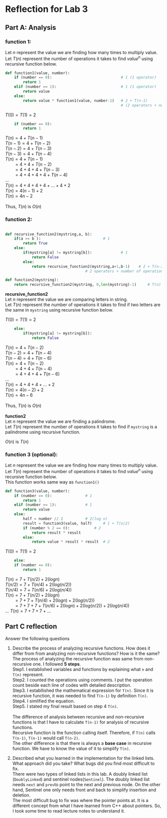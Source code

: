 # Reflection for Lab 3

## Part A: Analysis

### function 1:
Let $n$ represent the value we are finding how many times to multiply value.<br>
Let $T(n)$ represent the number of operations it takes to find $value^n$ using recursive function below.

```python
def function1(value, number):
	if (number == 0):								# 1 (1 operator)
		return 1
	elif (number == 1):								# 1 (1 operator)
		return value
	else:
		return value * function1(value, number-1)	# 2 + T(n-1)
													# (2 operators + number of operations done by function1(n-1))
```

$`T(0)=T(1)=2`$<br>
```python
	if (number == 0):
		return 1
```
$`T(n)=4+T(n-1)`$<br>
$`T(n-1)=4+T(n-2)`$<br>
$`T(n-2)=4+T(n-3)`$<br>
$`T(n-3)=4+T(n-4)`$<br>
$`T(n)=4+T(n-1)`$<br>
&emsp;&emsp;$`=4+4+T(n-2)`$<br>
&emsp;&emsp;$`=4+4+4+T(n-3)`$<br>
&emsp;&emsp;$`=4+4+4+4+T(n-4)`$<br>
$`...`$<br>
$`T(n)=4+4+4+4+...+4+2`$<br>
$`T(n)=4(n-1)+2`$<br>
$`T(n)=4n-2`$<br><br>
Thus, $T(n)$ is $O(n)$
### function 2:

```python

def recursive_function2(mystring,a, b):
	if(a >= b ):							# 1
		return True
	else:
		if(mystring[a] != mystring[b]):				# 1
			return False
		else:
			return recursive_function2(mystring,a+1,b-1)	# 2 + T(n-2)
									# 2 operators + number of operations done by recursive_function2(n-2)

def function2(mystring):
	return recursive_function2(mystring, 0,len(mystring)-1)		# T(n)

```
**recursive_function2**<br>
Let $n$ represent the value we are comparing letters in string.<br>
Let $T(n)$ represent the number of operations it takes to find if two letters are the same in `mystring` using recursive function below.

$`T(0)=T(1)=2`$<br>
```python
	else:
		if(mystring[a] != mystring[b]):	
			return False
```
$`T(n)=4+T(n-2)`$<br>
$`T(n-2)=4+T(n-4)`$<br>
$`T(n-4)=4+T(n-6)`$<br>
$`T(n)=4+T(n-2)`$<br>
&emsp;&emsp;$`=4+4+T(n-4)`$<br>
&emsp;&emsp;$`=4+4+4+T(n-6)`$<br>
$`...`$<br>
$`T(n)=4+4+4+...+2`$<br>
$`T(n)=4(n-2)+2`$<br>
$`T(n)=4n-6`$<br><br>
Thus, $T(n)$ is $O(n)$
<br><br>
**function2**<br>
Let $n$ represent the value we are finding a palindrome.<br>
Let $T(n)$ represent the number of operations it takes to find if `mystring` is a palindrome using recursive function.

$O(n)$ is $T(n)$
### function 3 (optional):
Let $n$ represent the value we are finding how many times to multiply value.<br>
Let $T(n)$ represent the number of operations it takes to find $value^n$ using recursive function below.<br>
This function works same way as `function1()`

```python
def function3(value, number):
	if (number == 0):				# 1
		return 1
	elif (number == 1):				# 1
		return value
	else:
		half = number // 2			# 2(log n)
		result = function3(value, half)		# 1 + T(n/2)
		if (number % 2 == 0):			# 2
			return result * result
		else:
			return value * result * result	# 2

```
$`T(0)=T(1)=2`$<br>
```python
	else:
	if (number == 0):
		return 1
```
$`T(n)=7+T(n/2)+2(log n)`$<br>
$`T(n/2)=7+T(n/4)+2(log (n/2))`$<br>
$`T(n/4)=7+T(n/6)+2(log (n/4))`$<br>
$`T(n)=7+T(n/2)+2(log n)`$<br>
&emsp;&emsp;$`=7+7+T(n/4)+2(log n)+2(log (n/2))`$<br>
&emsp;&emsp;$`=7+7+7+T(n/6)+2(log n)+2(log (n/2))+2(log(n/4))`$<br>
...
$`T(n)=7+7+7+...`$<br>
## Part C reflection

Answer the following questions

1. Describe the process of analyzing recursive functions.  How does it differ from from analyzing non-recursive functions?  How is it the same?<br>
The process of analyzing the recursive function was same from non-recursive one. I followed **5 steps**.<br>
Step1. I established variables and functions by explaining what `n` and `T(n)` represent.<br>
Step2. I counted the operations using comments. I put the operation count beside each line of codes with detailed description.<br>
Step3. I establlished the mathematical expression for `T(n)`. Since it is recursive function, it was needed to find `T(n-1)` by definition `T(n)`.<br>
Step4. I simlified the equation.<br>
Step5. I stated my final result based on step 4 `T(n)`.<br><br>
The difference of analysis between recursive and non-recursive functions is that I have to calculate `T(n-1)` for analysis of recursive functions.<br>
Recursive function is the function calling itself. Therefore, if `T(n)` calls `T(n-1)`, `T(n-1)` would call `T(n-2)`.<br>
The other difference is that there is always a **base case** in recursive function. We have to know the value of it to simplify `T(n)`.

2. Described what you learned in the implementation for the linked lists.  What approach did you take?  What bugs did you find most difficult to fix.<br>
There were two types of linked lists in this lab. A doubly linked list (`DoublyLinked`) and sentinel nodes(`Sentinel`). The doubly linked list needs `next` and `prev`to point to the next and previous node. On the other hand, Sentinel one only needs front and back to simplify insertion and deletion.<br>The most difficult bug to fix was where the pointer points at. It is a different concept from what I have learned from C++ about pointers. So, I took some time to read lecture notes to understand it.

